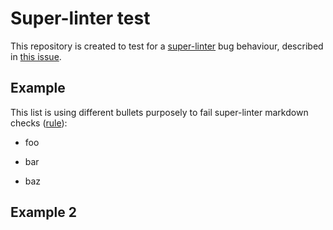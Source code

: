 # Super-linter test

This repository is created to test for a [super-linter](https://github.com/github/super-linter) bug behaviour, described in [this issue](https://github.com/github/super-linter/issues/544).

## Example

This list is using different bullets purposely to fail super-linter markdown checks 
 ([rule](https://github.com/DavidAnson/markdownlint/blob/main/doc/Rules.md#md006---consider-starting-bulleted-lists-at-the-beginning-of-the-line)):
* foo
+ bar
- baz

## Example 2
